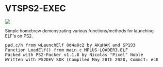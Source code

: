 # VTSPS2-EXEC

<img src="https://i.gyazo.com/92dc87ae3feb5e6cf75e2b16a65c74ce.png">

Simple homebrew demonstrating various functions/methods for launching ELF's on PS2.

<pre>
pad.c/h from wLaunchElf 8d4a0c2 by AKuHAK and SP193
Function LoadElf() from main.c MPLUS-LOADER3.ELF
Packed with PS2-Packer v1.1.0 by Nicolas "Pixel" Noble
Written with PS2DEV SDK (Compiled May 28th 2020, Commit: ec0cbfd)
</pre>
